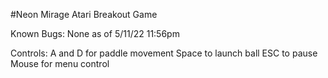 #Neon Mirage
 Atari Breakout Game

 Known Bugs:
 None as of 5/11/22 11:56pm

 Controls:
 A and D for paddle movement
 Space to launch ball
 ESC to pause
 Mouse for menu control